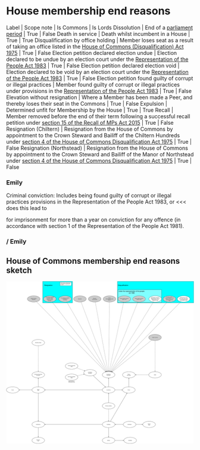# House membership end reasons

Label | Scope note | Is Commons | Is Lords
Dissolution | End of a [parliament period](https://ukparliament.github.io/ontologies/time-period/time-period-ontology#d4e177) | True | False
Death in service | Death whilst incumbent in a House | True | True
Disqualification by office holding | Member loses seat as a result of taking an office listed in the [House of Commons (Disqualification) Act 1975](https://www.legislation.gov.uk/ukpga/1975/24/contents) | True | False
Election petition declared election undue | Election declared to be undue by an election court under the [Representation of the People Act 1983](https://www.legislation.gov.uk/ukpga/1983/2) | True | False
Election petition declared election void | Election declared  to be void by an election court under the [Representation of the People Act 1983](https://www.legislation.gov.uk/ukpga/1983/2) | True | False
Election petition found guilty of corrupt or illegal practices | Member found guilty of corrupt or illegal practices under provisions in the [Representation of the People Act 1983](https://www.legislation.gov.uk/ukpga/1983/2) | True | False
Elevation without resignation | Where a Member has been made a Peer, and thereby loses their seat in the Commons | True | False
Expulsion | Determined unfit for Membership by the House | True | True
Recall | Member removed before the end of their term following a successful recall petition under [section 15 of the Recall of MPs Act 2015](https://www.legislation.gov.uk/ukpga/2015/25/section/15/enacted) | True | False
Resignation (Chiltern) | Resignation from the House of Commons by appointment to the Crown Steward and Bailiff of the Chiltern Hundreds under [section 4 of the House of Commons Disqualification Act 1975](https://www.legislation.gov.uk/ukpga/1975/24/section/4) | True | False
Resignation (Northstead) | Resignation from the House of Commons by appointment to the Crown Steward and Bailiff of the Manor of Northstead under [section 4 of the House of Commons Disqualification Act 1975](https://www.legislation.gov.uk/ukpga/1975/24/section/4) | True | False



### Emily

Criminal conviction: Includes being found guilty of corrupt or illegal practices provisions in the Representation of the People Act 1983, or <<< does this lead to 


for imprisonment for more than a year on conviction for any offence (in accordance with section 1 of the Representation of the People Act 1981).








### / Emily







## House of Commons membership end reasons sketch

[![House of Commons House membership end reasons](end-reasons.svg)](end-reasons.svg)
